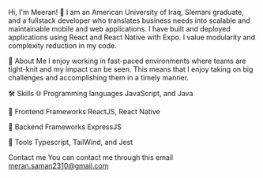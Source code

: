 Hi, I'm Meeran! 👋
I am an American University of Iraq, Slemani graduate, and a fullstack developer who translates business needs into scalable and maintainable mobile and web applications. I have built and deployed applications using React and React Native with Expo. I value modularity and complexity reduction in my code.

🚀 About Me
I enjoy working in fast-paced environments where teams are tight-knit and my impact can be seen. This means that I enjoy taking on big challenges and accomplishing them in a timely manner.

🛠 Skills
🌐 Programming languages
JavaScript, and Java

👤 Frontend Frameworks
ReactJS, React Native

🔌 Backend Frameworks
ExpressJS

🔧 Tools
Typescript, TailWind, and Jest

Contact me
You can contact me through this email meran.saman2310@gmail.com
<!--
**Meeran-Tofiq/Meeran-Tofiq** is a ✨ _special_ ✨ repository because its `README.md` (this file) appears on your GitHub profile.

Here are some ideas to get you started:

- 🔭 I’m currently working on ...
- 🌱 I’m currently learning ...
- 👯 I’m looking to collaborate on ...
- 🤔 I’m looking for help with ...
- 💬 Ask me about ...
- 📫 How to reach me: ...
- 😄 Pronouns: ...
- ⚡ Fun fact: ...
-->
